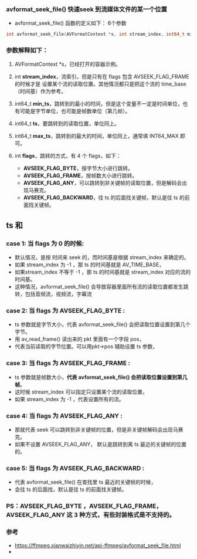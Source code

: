 ### avformat_seek_file()  快速seek 到流媒体文件的某一个位置
* avformat_seek_file() 函数的定义如下： 6个参数
```c++
int avformat_seek_file(AVFormatContext *s, int stream_index, int64_t min_ts, int64_t ts, int64_t max_ts, int flags);

```
### 参数解释如下：

1. AVFormatContext *s，已经打开的容器示例。

2. int **stream_index**，流索引，但是只有在 flags 包含 AVSEEK_FLAG_FRAME 的时候才是 设置某个流的读取位置。其他情况都只是把这个流的 time_base （时间基）作为参考。

3. int64_t **min_ts**，跳转到的最小的时间，但是这个变量不一定是时间单位，也有可能是字节单位，也可能是帧数单位（第几帧）。

4. int64_t **ts**，要跳转到的读取位置，单位同上。

5. int64_t **max_ts**，跳转到的最大的时间，单位同上，通常填 INT64_MAX 即可。

6. int **flags**，跳转的方式，有 4 个 flags，如下：
   * **AVSEEK_FLAG_BYTE**，按字节大小进行跳转。
   * **AVSEEK_FLAG_FRAME**，按帧数大小进行跳转。
   * **AVSEEK_FLAG_ANY**，可以跳转到非关键帧的读取位置，但是解码会出现马赛克。
   * **AVSEEK_FLAG_BACKWARD**，往 ts 的后面找关键帧，默认是往 ts 的前面找关键帧。
## ts 和 
### case 1: 当 flags 为 0 的时候:
* 默认情况，是按 时间来 seek 的，而时间基是根据 stream_index 来确定的。
* 如果 stream_index 为 -1 ，那 ts 的时间基就是 AV_TIME_BASE，
* 如果stream_index 不等于 -1 ，那 ts 的时间基就是 stream_index 对应的流的时间基。
* 这种情况，avformat_seek_file() 会导致容器里面所有流的读取位置都发生跳转，包括音频流，视频流，字幕流

### case 2: 当 flags 为 AVSEEK_FLAG_BYTE :
* ts 参数就是字节大小，代表 avformat_seek_file() 会把读取位置设置到第几个字节。
* 用 av_read_frame() 读出来的 pkt 里面有一个字段 pos，
* 代表当前读取的字节位置。可以用pkt->pos 辅助设置 ts 参数，

### case 3: 当 flags 为 AVSEEK_FLAG_FRAME :
* ts 参数就是帧数大小，**代表 avformat_seek_file() 会把读取位置设置到第几帧**。
* 这时候 stream_index 可以指定只设置某个流的读取位置，
* 如果 stream_index 为 -1 ，代表设置所有的流。
### case 4: 当 flags 为 AVSEEK_FLAG_ANY :
* 那就代表 seek 可以跳转到非关键帧的位置，但是非关键帧解码会出现马赛克。
* 如果不设置 AVSEEK_FLAG_ANY， 默认是跳转到离 ts 最近的关键帧的位置的。
### case 5: 当 flags 为 AVSEEK_FLAG_BACKWARD :
* 代表 avformat_seek_file() 在查找里 ts 最近的关键帧的时候，
* 会往 ts 的后面找，默认是往 ts 的前面找关键帧。
### PS：AVSEEK_FLAG_BYTE ，AVSEEK_FLAG_FRAME，AVSEEK_FLAG_ANY 这 3 种方式，有些封装格式是不支持的。






### 参考
* https://ffmpeg.xianwaizhiyin.net/api-ffmpeg/avformat_seek_file.html
* 


